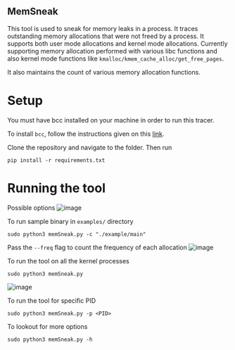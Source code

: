 ## MemSneak

This tool is used to sneak for memory leaks in a process. It traces outstanding memory allocations that were not freed by a process.
It supports both user mode allocations and kernel mode allocations. Currently supporting memory allocation performed with various libc functions and also kernel mode functions like `kmalloc/kmem_cache_alloc/get_free_pages`.

It also maintains the count of various memory allocation functions.

# Setup
You must have bcc installed on your machine in order to run this tracer.

To install `bcc`, follow the instructions given on this [link](https://github.com/iovisor/bcc/blob/master/INSTALL.md#ubuntu---source).

Clone the repository and navigate to the folder.
Then run
```
pip install -r requirements.txt
```

# Running the tool
Possible options
![image](https://github.com/Pratham1812/MemSneak/assets/32198580/78807964-7f6f-4268-9ce9-66a92bfecf2b)



To run sample binary in `examples/` directory

```
sudo python3 memSneak.py -c "./example/main" 
```
Pass the `--freq` flag to count the frequency of each allocation
![image](https://github.com/Pratham1812/MemSneak/assets/32198580/12f8887c-a7af-472b-9cc7-76869a19f035)



To run the tool on all the kernel processes

```
sudo python3 memSneak.py
```
![image](https://github.com/Pratham1812/MemSneak/assets/32198580/88b7c1de-4215-4308-835d-f427c7d663dd)

To run the tool for specific PID

```
sudo python3 memSneak.py -p <PID>
```

To lookout for more options 
```
sudo python3 memSneak.py -h
```





